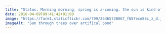 ```yaml
---
title: "Status: Morning morning, spring is a-coming, the sun is kind of a-shining, the birds are definitely singing. Early morning over the Wildlife Pond in the #ForestGarden"
date: 2018-04-09T09:41:42+01:00
image: "https://farm1.staticflickr.com/799/26465730067_f657ece88c_z_d.jpg"
imageAlt: "Sun through trees over artifical pond"
---
```

